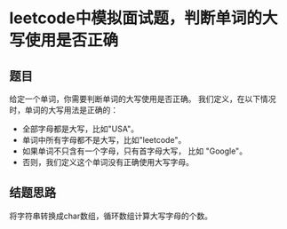 # leetcode中模拟面试题，判断单词的大写使用是否正确

## 题目
   给定一个单词，你需要判断单词的大写使用是否正确。  我们定义，在以下情况时，单词的大写用法是正确的：
 * 全部字母都是大写，比如"USA"。 
 * 单词中所有字母都不是大写，比如"leetcode"。
 * 如果单词不只含有一个字母，只有首字母大写， 比如 "Google"。 
 * 否则，我们定义这个单词没有正确使用大写字母。

## 结题思路
   将字符串转换成char数组，循环数组计算大写字母的个数。
   

